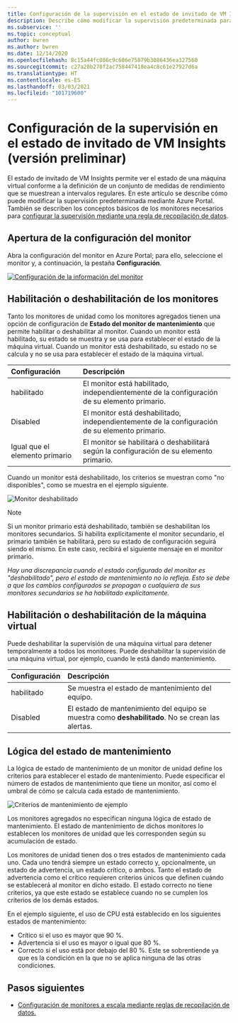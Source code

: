 ```yaml
---
title: Configuración de la supervisión en el estado de invitado de VM Insights (versión preliminar)
description: Describe cómo modificar la supervisión predeterminada para el estado de invitado de VM Insights (versión preliminar) mediante Azure Portal.
ms.subservice: ''
ms.topic: conceptual
author: bwren
ms.author: bwren
ms.date: 12/14/2020
ms.openlocfilehash: 8c15a44fc086c9c686e75879b3086436ea327560
ms.sourcegitcommit: c27a20b278f2ac758447418ea4c8c61e27927d6a
ms.translationtype: HT
ms.contentlocale: es-ES
ms.lasthandoff: 03/03/2021
ms.locfileid: "101719600"
---
```

# <a name="configure-monitoring-in-vm-insights-guest-health-preview"></a>Configuración de la supervisión en el estado de invitado de VM Insights (versión preliminar)
El estado de invitado de VM Insights permite ver el estado de una máquina virtual conforme a la definición de un conjunto de medidas de rendimiento que se muestrean a intervalos regulares. En este artículo se describe cómo puede modificar la supervisión predeterminada mediante Azure Portal. También se describen los conceptos básicos de los monitores necesarios para [configurar la supervisión mediante una regla de recopilación de datos](vminsights-health-configure-dcr.md).

## <a name="open-monitor-configuration"></a>Apertura de la configuración del monitor
Abra la configuración del monitor en Azure Portal; para ello, seleccione el monitor y, a continuación, la pestaña **Configuración**.

[![Configuración de la información del monitor](media/vminsights-health-overview/monitor-details-configuration.png)](media/vminsights-health-overview/monitor-details-configuration.png#lightbox)

## <a name="enable-or-disable-monitors"></a>Habilitación o deshabilitación de los monitores
Tanto los monitores de unidad como los monitores agregados tienen una opción de configuración de **Estado del monitor de mantenimiento** que permite habilitar o deshabilitar al monitor. Cuando un monitor está habilitado, su estado se muestra y se usa para establecer el estado de la máquina virtual. Cuando un monitor está deshabilitado, su estado no se calcula y no se usa para establecer el estado de la máquina virtual.

| Configuración | Descripción |
|:---|:---|
| habilitado | El monitor está habilitado, independientemente de la configuración de su elemento primario. |
| Disabled | El monitor está deshabilitado, independientemente de la configuración de su elemento primario. |
| Igual que el elemento primario | El monitor se habilitará o deshabilitará según la configuración de su elemento primario. |

Cuando un monitor está deshabilitado, los criterios se muestran como "no disponibles", como se muestra en el ejemplo siguiente.

![Monitor deshabilitado](media/vminsights-health-configure/disabled-monitor.png)


> [!NOTE]
> Si un monitor primario está deshabilitado, también se deshabilitan los monitores secundarios. Si habilita explícitamente el monitor secundario, el primario también se habilitará, pero su estado de configuración seguirá siendo el mismo. En este caso, recibirá el siguiente mensaje en el monitor primario.
>
> *Hay una discrepancia cuando el estado configurado del monitor es "deshabilitado", pero el estado de mantenimiento no lo refleja. Esto se debe a que los cambios configurados se propagan o cualquiera de sus monitores secundarios se ha habilitado explícitamente.*

## <a name="enable-or-disable-virtual-machine"></a>Habilitación o deshabilitación de la máquina virtual
Puede deshabilitar la supervisión de una máquina virtual para detener temporalmente a todos los monitores. Puede deshabilitar la supervisión de una máquina virtual, por ejemplo, cuando le está dando mantenimiento.

| Configuración | Descripción |
|:---|:---|
| habilitado  | Se muestra el estado de mantenimiento del equipo. |
| Disabled | El estado de mantenimiento del equipo se muestra como **deshabilitado**. No se crean las alertas. |

## <a name="health-state-logic"></a>Lógica del estado de mantenimiento
La lógica de estado de mantenimiento de un monitor de unidad define los criterios para establecer el estado de mantenimiento. Puede especificar el número de estados de mantenimiento que tiene un monitor, así como el umbral de cómo se calcula cada estado de mantenimiento.

![Criterios de mantenimiento de ejemplo](media/vminsights-health-configure/sample-health-criteria.png)

Los monitores agregados no especifican ninguna lógica de estado de mantenimiento. El estado de mantenimiento de dichos monitores lo establecen los monitores de unidad que les corresponden según su acumulación de estado.

Los monitores de unidad tienen dos o tres estados de mantenimiento cada uno. Cada uno tendrá siempre un estado correcto y, opcionalmente, un estado de advertencia, un estado crítico, o ambos. Tanto el estado de advertencia como el crítico requieren criterios únicos que definen cuándo se establecerá al monitor en dicho estado. El estado correcto no tiene criterios, ya que este estado se establece cuando no se cumplen los criterios de los demás estados.

En el ejemplo siguiente, el uso de CPU está establecido en los siguientes estados de mantenimiento:

- Crítico si el uso es mayor que 90 %.
- Advertencia si el uso es mayor o igual que 80 %.
- Correcto si el uso está por debajo del 80 %. Este se sobrentiende ya que es la condición en la que no se aplica ninguna de las otras condiciones.

## <a name="next-steps"></a>Pasos siguientes

- [Configuración de monitores a escala mediante reglas de recopilación de datos.](vminsights-health-configure-dcr.md)